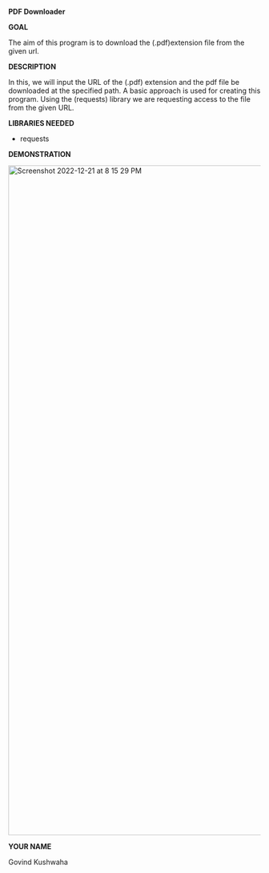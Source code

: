 **PDF Downloader**

**GOAL**

The aim of this program is to download the (.pdf)extension file from the given url.

**DESCRIPTION**

In this, we will input the URL of the (.pdf) extension and the pdf file be downloaded at the specified path. A basic approach is used for creating this program. Using the (requests) library we are requesting access to the file from the given URL.

**LIBRARIES NEEDED**

- requests

**DEMONSTRATION**

<img width="1338" alt="Screenshot 2022-12-21 at 8 15 29 PM" src="https://user-images.githubusercontent.com/83280091/208933818-33dab425-619f-4161-b1e2-44363370be44.png">

**YOUR NAME**

Govind Kushwaha
